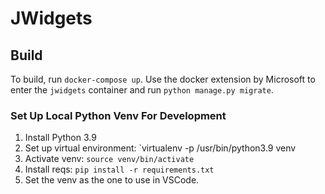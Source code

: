 # JWidgets

## Build

To build, run `docker-compose up`.
Use the docker extension by Microsoft to enter the `jwidgets` container and run `python
manage.py migrate`.

### Set Up Local Python Venv For Development
1. Install Python 3.9
2. Set up virtual environment: `virtualenv -p /usr/bin/python3.9 venv
3. Activate venv: `source venv/bin/activate`
4. Install reqs: `pip install -r requirements.txt`
5. Set the venv as the one to use in VSCode.
